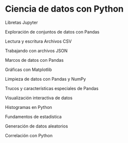 # Ciencia de datos con Python

Libretas Jupyter

Exploración de conjuntos de datos con Pandas

 Lectura y escritura Archivos CSV

Trabajando con archivos JSON

Marcos de datos con Pandas 

Gráficas con Matplotlib

Limpieza de datos con Pandas y NumPy

Trucos y características especiales de Pandas

Visualización interactiva de datos

Histogramas en Python

Fundamentos de estadística

Generación de datos aleatorios

Correlación con Python